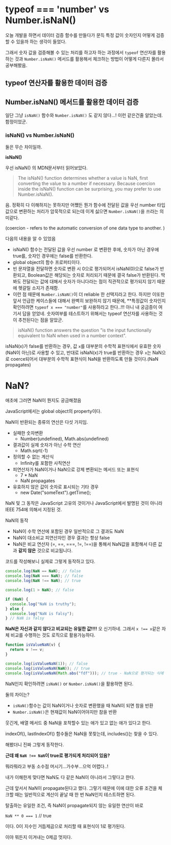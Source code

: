 # typeof === 'number' vs Number.isNaN()

오늘 개발을 하면서 데이터 검증 함수를 만들다가 문득 특정 값이 숫자인지 어떻게 검증할 수 있을까 하는 생각이 들었다.

그래서 숫자 값을 검증해볼 수 있는 처리를 하고자 하는 과정에서 `typeof` 연산자를 활용하는 것과 `Number.isNaN()` 메서드를 활용해서 체크하는 방법이 어떻게 다른지 몰라서 공부해봤음.

## typeof 연산자를 활용한 데이터 검증

## Number.isNaN() 메서드를 활용한 데이터 검증

일단 그냥 `isNaN()` 함수와 `Number.isNaN()` 도 같지 않다...! 이런 같은건줄 알았는데. 함정이었군.

### isNaN() vs Number.isNaN()

둘은 무슨 차이일까.

**isNaN()**

우선 isNaN() 의 MDN문서부터 읽어보았다.

> The isNaN() function determines whether a value is NaN, first converting the value to a number if necessary. Because coercion inside the isNaN() function can be surprising, you may prefer to use Number.isNaN().

음. 정확히 다 이해하지는 못하지만 어쨌든 뭔가 함수에 전달된 값을 우선 number 타입 값으로 변환하는 처리가 암묵적으로 되는데 이게 싫으면 `Number.isNaN()`을 쓰라는 의미같다.

(coercion - refers to the automatic conversion of one data type to another. )

다음의 내용을 알 수 있었음

- isNaN() 함수는 전달된 값을 우선 number 로 변환한 후에, 숫자가 아닌 경우에 true를, 숫자인 경우에는 false를 반환한다.
- global object의 함수 프로퍼티이다.
- 빈 문자열을 전달하면 숫자로 변환 시 0으로 평가되어서 isNaN(0)으로 false가 반환되고, Boolean값은 해당되는 숫자로 처리되기 때문에 결국 false가 반환된다. 딱봐도 전달되는 값에 대해서 숫자가 아니다라는 점이 직관적으로 평가되지 않기 때문에 헷갈릴 소지가 존재함.
- 이런 점 때문에 `Number.isNaN()`이 더 reliable 한 선택지라고 한다. 하지만 이또한 앞서 언급한 케이스들에 대해서 완벽히 보완하지 않기 때문에, \*\*특정값이 숫자인지 확인하려면 `typeof x === "number"`를 사용하라고 한다..!!! 아니 내 궁금증이 여기서 답을 얻었네. 숫자여부를 테스트하기 위해서는 typeof 연산자를 사용하는 것이 추천된다는 점을 알았군.

> isNaN() function answers the question "is the input functionally equivalent to NaN when used in a number context".

isNaN(x)가 false를 반환하는 경우, 값 `x`를 대부분의 수학적 표현식에서 유효한 숫자(NaN이 아닌)로 사용할 수 있고, 반대로 isNaN(x)가 true를 반환하는 경우 `x`는 NaN으로 coerce되어서 대부분의 수학적 표현식이 NaN을 반환하도록 만들 것이다.(NaN propagates)

# NaN?

애초에 그러면 NaN이 뭔지도 궁금해졌음

JavaScript에서는 global object의 property이다.

NaN이 반환되는 종류의 연산은 다섯 가지임.

- 실패한 숫자변환
  - Number(undefined), Math.abs(undefined)
- 결과값이 실제 숫자가 아닌 수학 연산
  - Math.sqrt(-1)
- 정의할 수 없는 계산식
  - Infinity를 포함한 사칙연산
- 피연산자가 NaN이거나 NaN으로 강제 변환되는 메서드 또는 표현식
  - 7 \* NaN
  - NaN propagates
- 유효하지 않은 값이 숫자로 표시되는 기타 경우
  - new Date("someText").getTime();

NaN 및 그 동작은 JavaScript 고유의 것이거나 JavaScript에서 발명된 것이 아니라 IEEE 754에 의해서 지정된 것.

NaN의 동작

- NaN이 수학 연산에 포함된 경우 일반적으로 그 결과도 NaN
- NaN이 대소비교 피연산자인 경우 결과는 항상 false
- NaN은 비교 연산자 (=, ==, ===, !=, !==)을 통해서 NaN값을 포함해서 다른 값과 **같지 않은** 것으로 비교됩니다.

코드를 작성해보니 실제로 그렇게 동작하고 있다.

```javascript
console.log(NaN == NaN); // false
console.log(NaN === NaN); // false
console.log(NaN !== NaN); // true

console.log(1 > NaN); // false

if (NaN) {
  console.log("NaN is truthy");
} else {
  console.log("NaN is falsy");
} // NaN is falsy
```

**NaN은 자신과 같지 않다고 비교되는 유일한 값!!!!**
오 신기하네. 그래서 `x !== x`같은 자체 비교를 수행하는 것도 로직으로 활용가능하다.

```javascript
function isValueNaN(v) {
  return v !== v;
}

console.log(isValueNaN(1)); // false
console.log(isValueNaN(NaN)); // true
console.log(isValueNaN(Math.abs("fdf"))); // true - NaN으로 평가되는 식에 대해서도 당연히 NaN으로 처리되겟지.히히 배웠다.
```

NaN인지 확인하려면 `isNaN()` or `Number.isNaN()`을 활용하면 된다.

둘의 차이는?

- `isNaN()`함수는 값이 NaN이거나 숫자로 변환했을 때 NaN이 되면 참을 반환
- `Number.isNaN()`은 현재값이 NaN이어야지만 참을 반환

웃긴게, 배열 메서드 중 NaN을 포착할수 있는 애가 있고 없는 애가 있다고 한다.

indexOf(), lastIndexOf() 함수들은 NaN을 못찾는데, includes()는 찾을 수 있다.

해봤더니 진짜 그렇게 동작한다.

**근데 왜 `NaN !== NaN`이 true로 평가되게 처리되어 있음?**

뭐라뭐라고 부동 소수점 머시기...가수부...으억 어렵다..!

내가 이해한게 맞다면 NaN도 다 같은 NaN이 아니라서 그렇다고 한다.

근데 앞서서 NaN이 propagate된다고 했다. 그렇기 때문에 이에 대한 오류 조건을 체크할 때는 일반적으로 계산이 끝날 때 한 번 NaN인지 테스트하면 된다.

탈출하는 유일한 조건, 즉 NaN이 propagate되지 않는 유일한 연산이 바로

`NaN ** 0 === 1` // true

이다. 0이 지수인 거듭제곱으로 처리할 때 표현식이 1로 평가된다.

이야 뭐든지 이겨내는 0제곱 멋지다.
